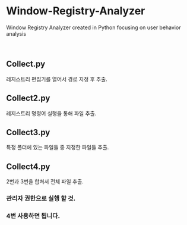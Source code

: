 # Window-Registry-Analyzer
Window Registry Analyzer created in Python focusing on user behavior analysis

<br>

## Collect.py
레지스트리 편집기를 열어서 경로 지정 후 추출.

## Collect2.py
레지스트리 명령어 실행을 통해 파일 추출. 

## Collect3.py
특정 폴더에 있는 파일들 중 지정한 파일들 추출.

## Collect4.py
2번과 3번을 합쳐서 전체 파일 추출.

### 관리자 권한으로 실행 할 것.
### 4번 사용하면 됩니다.
